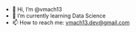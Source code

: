- 👋 Hi, I’m @vmach13
- 🌱 I’m currently learning Data Science
- 📫 How to reach me: vmach13.dev@gmail.com

<!---
vmach13/vmach13 is a ✨ special ✨ repository because its `README.md` (this file) appears on your GitHub profile.
You can click the Preview link to take a look at your changes.
--->
